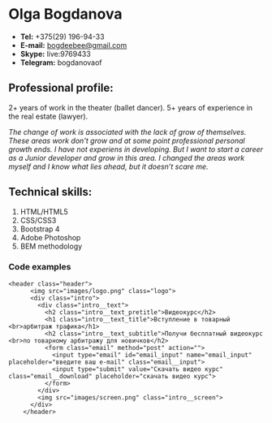 # Olga Bogdanova

* **Tel:** +375(29) 196-94-33
* **E-mail:** bogdeebee@gmail.com
* **Skype:** live:9769433
* **Telegram:** bogdanovaof

## Professional profile:

2+ years of work in the theater (ballet dancer).
5+ years of experience in the real estate (lawyer).


*The change of work is associated with the lack of grow of themselves. These areas work don't grow and at some point professional personal growth ends.*
*I have not experiens in developing. But I want to start a career as a Junior developer and grow in this area.*
*I changed the areas work myself and I know what lies ahead, but it doesn’t scare me.*

## Technical skills:

1. HTML/HTML5
2. CSS/CSS3
3. Bootstrap 4
4. Adobe Photoshop 
5. BEM methodology

### Code examples
```
<header class="header">
      <img src="images/logo.png" class="logo">
      <div class="intro">
        <div class="intro__text">
          <h2 class="intro__text_pretitle">Видеокурс</h2>
          <h1 class="intro__text_title">Вступление в товарный <br>арбитраж трафика</h1>
          <h2 class="intro__text_subtitle">Получи бесплатный видеокурс <br>по товарному арбитражу для новичков</h2>
          <form class="email" method="post" action="">
            <input type="email" id="email_input" name="email_input" placeholder="введите ваш e-mail" class="email__input">
            <input type="submit" value="Скачать видео курс" class="email__download" placeholder="скачать видео курс">
          </form>
        </div>
        <img src="images/screen.png" class="intro__screen">
      </div>      
    </header>
```
